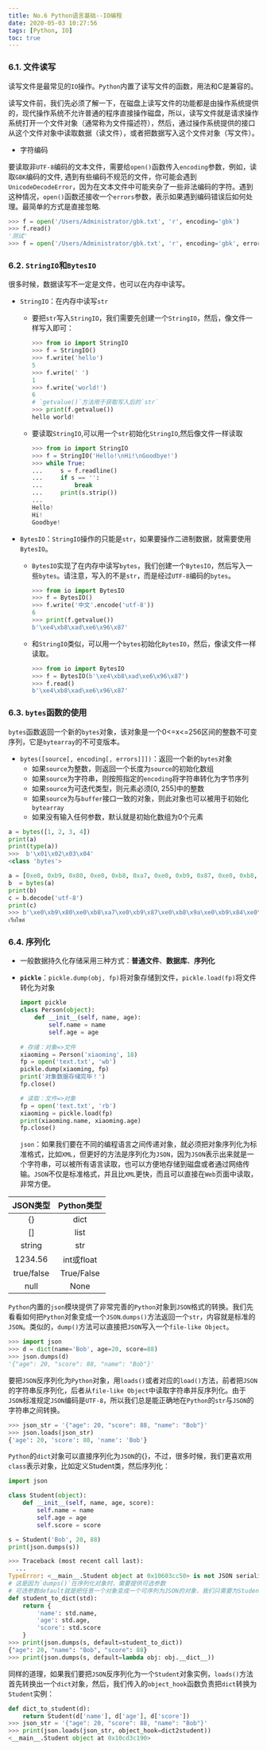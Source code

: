 ```yaml
---
title: No.6 Python语言基础--IO编程
date: 2020-05-03 10:27:56
tags: [Python, IO]
toc: true
---
```


### 6.1. 文件读写

读写文件是最常见的`IO`操作。`Python`内置了读写文件的函数，用法和C是兼容的。

读写文件前，我们先必须了解一下，在磁盘上读写文件的功能都是由操作系统提供的，现代操作系统不允许普通的程序直接操作磁盘，所以，读写文件就是请求操作系统打开一个文件对象（通常称为文件描述符），然后，通过操作系统提供的接口从这个文件对象中读取数据（读文件），或者把数据写入这个文件对象（写文件）。

<!--more-->

- 字符编码

要读取非`UTF-8`编码的文本文件，需要给`open()`函数传入`encoding`参数，例如，读取`GBK`编码的文件, 遇到有些编码不规范的文件，你可能会遇到`UnicodeDecodeError`，因为在文本文件中可能夹杂了一些非法编码的字符。遇到这种情况，`open()`函数还接收一个`errors`参数，表示如果遇到编码错误后如何处理。最简单的方式是直接忽略.

```python
>>> f = open('/Users/Administrator/gbk.txt', 'r', encoding='gbk')
>>> f.read()
'测试'
>>> f = open('/Users/Administrator/gbk.txt', 'r', encoding='gbk', errors='ignore)
```

### 6.2. `StringIO`和`BytesIO`

很多时候，数据读写不一定是文件，也可以在内存中读写。

- `StringIO`：在内存中读写`str`

  - 要把`str`写入`StringIO`，我们需要先创建一个`StringIO`，然后，像文件一样写入即可：

    ```python
    >>> from io import StringIO
    >>> f = StringIO()
    >>> f.write('hello')
    5
    >>> f.write(' ')
    1
    >>> f.write('world!')
    6
    # `getvalue()`方法用于获取写入后的`str`
    >>> print(f.getvalue())
    hello world!
    ```

  - 要读取`StringIO`,可以用一个`str`初始化`StringIO`,然后像文件一样读取

    ```python
    >>> from io import StringIO
    >>> f = StringIO('Hello!\nHi!\nGoodbye!')
    >>> while True:
    ...     s = f.readline()
    ...     if s == '':
    ...         break
    ...     print(s.strip())
    ...
    Hello!
    Hi!
    Goodbye!
    ```

- `BytesIO`：`StringIO`操作的只能是`str`，如果要操作二进制数据，就需要使用`BytesIO`。

  - `BytesIO`实现了在内存中读写`bytes`，我们创建一个`BytesIO`，然后写入一些`bytes`。请注意，写入的不是`str`，而是经过`UTF-8`编码的`bytes`。

    ```python
    >>> from io import BytesIO
    >>> f = BytesIO()
    >>> f.write('中文'.encode('utf-8'))
    6
    >>> print(f.getvalue())
    b'\xe4\xb8\xad\xe6\x96\x87'
    ```

  - 和`StringIO`类似，可以用一个`bytes`初始化`BytesIO`，然后，像读文件一样读取。

    ```python
    >>> from io import BytesIO
    >>> f = BytesIO(b'\xe4\xb8\xad\xe6\x96\x87')
    >>> f.read()
    b'\xe4\xb8\xad\xe6\x96\x87'
    ```

### 6.3. `bytes`函数的使用

`bytes`函数返回一个新的`bytes`对象，该对象是一个0<=x<=256区间的整数不可变序列，它是`bytearray`的不可变版本。

- `bytes([source[, encoding[, errors]]])`：返回一个新的`bytes`对象
  - 如果`source`为整数，则返回一个长度为`source`的初始化数组
  - 如果`source`为字符串，则按照指定的`encoding`将字符串转化为字节序列
  - 如果`source`为可迭代类型，则元素必须[0, 255]中的整数
  - 如果`source`为与`buffer`接口一致的对象，则此对象也可以被用于初始化`bytearray`
  - 如果没有输入任何参数，默认就是初始化数组为0个元素

```python
a = bytes([1, 2, 3, 4])
print(a)
print(type(a))
>>>  b'\x01\x02\x03\x04'
<class 'bytes'>

a = [0xe0, 0xb9, 0x80, 0xe0, 0xb8, 0xa7, 0xe0, 0xb9, 0x87, 0xe0, 0xb8, 0x9a, 0xe0,0xb9, 0x84, 0xe0, 0xb8, 0x8b, 0xe0, 0xb8, 0x95, 0xe0, 0xb9, 0x8c]
b  = bytes(a)
print(b)
c = b.decode('utf-8')
print(c)
>>> b'\xe0\xb9\x80\xe0\xb8\xa7\xe0\xb9\x87\xe0\xb8\x9a\xe0\xb9\x84\xe0\xb8\x8b\xe0\xb8\x95\xe0\xb9\x8c'
เว็บไซต์
```

### 6.4. 序列化

- 一般数据持久化存储采用三种方式：**普通文件**、**数据库**、**序列化**

- **`pickle`**：`pickle.dump(obj, fp)`将对象存储到文件，`pickle.load(fp)`将文件转化为对象

  ```python
  import pickle
  class Person(object):
      def __init__(self, name, age):
          self.name = name
          self.age = age
      
  # 存储：对象=>文件
  xiaoming = Person('xiaoming', 18)
  fp = open('text.txt', 'wb')
  pickle.dump(xiaoming, fp)
  print('对象数据存储完毕！')
  fp.close()
  
  # 读取：文件=>对象
  fp = open('text.txt', 'rb')
  xiaoming = pickle.load(fp)
  print(xiaoming.name, xiaoming.age)
  fp.close()
  ```

   `json`：如果我们要在不同的编程语言之间传递对象，就必须把对象序列化为标准格式，比如`XML`，但更好的方法是序列化为`JSON`，因为`JSON`表示出来就是一个字符串，可以被所有语言读取，也可以方便地存储到磁盘或者通过网络传输。`JSON`不仅是标准格式，并且比`XML`更快，而且可以直接在`Web`页面中读取，非常方便。

| **JSON类型** | **Python类型** |
| :----------: | :------------: |
|      {}      |      dict      |
|      []      |      list      |
|    string    |      str       |
|   1234.56    |   int或float   |
|  true/false  |   True/False   |
|     null     |      None      |

`Python`内置的`json`模块提供了非常完善的`Python`对象到`JSON`格式的转换。我们先看看如何把`Python`对象变成一个`JSON`.`dumps()`方法返回一个`str`，内容就是标准的`JSON`。类似的，`dump()`方法可以直接把`JSON`写入一个`file-like Object`。

```python
>>> import json
>>> d = dict(name='Bob', age=20, score=88)
>>> json.dumps(d)
'{"age": 20, "score": 88, "name": "Bob"}'
```

要把`JSON`反序列化为`Python`对象，用`loads()`或者对应的`load()`方法，前者把`JSON`的字符串反序列化，后者从`file-like Object`中读取字符串并反序列化。由于`JSON`标准规定`JSON`编码是`UTF-8`，所以我们总是能正确地在`Python`的`str`与`JSON`的字符串之间转换。

```python
>>> json_str = '{"age": 20, "score": 88, "name": "Bob"}'
>>> json.loads(json_str)
{'age': 20, 'score': 88, 'name': 'Bob'}
```

`Python`的`dict`对象可以直接序列化为`JSON`的{}，不过，很多时候，我们更喜欢用`class`表示对象，比如定义Student类，然后序列化：

```python
import json

class Student(object):
    def __init__(self, name, age, score):
        self.name = name
        self.age = age
        self.score = score

s = Student('Bob', 20, 88)
print(json.dumps(s))

>>> Traceback (most recent call last):
  ...
TypeError: <__main__.Student object at 0x10603cc50> is not JSON serializable
# 这是因为`dumps()`在序列化对象时，需要提供可选参数
# 可选参数default就是把任意一个对象变成一个可序列为JSON的对象，我们只需要为Student专门写一个转换函数，再把函数传进去即可：
def student_to_dict(std):
    return {
        'name': std.name,
        'age': std.age,
        'score': std.score
    }
>>> print(json.dumps(s, default=student_to_dict))
{"age": 20, "name": "Bob", "score": 88}
>>> print(json.dumps(s, default=lambda obj: obj.__dict__))
```

同样的道理，如果我们要把`JSON`反序列化为一个`Student`对象实例，`loads()`方法首先转换出一个`dict`对象，然后，我们传入的`object_hook`函数负责把`dict`转换为`Student`实例：

```python
def dict_to_student(d):
    return Student(d['name'], d['age'], d['score'])
>>> json_str = '{"age": 20, "score": 88, "name": "Bob"}'
>>> print(json.loads(json_str, object_hook=dict2student))
<__main__.Student object at 0x10cd3c190>
```
